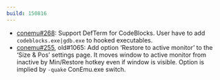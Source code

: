 ```yaml
---
build: 150816
---
```


* [conemu#268](https://github.com/Maximus5/ConEmu/issues/268): Support DefTerm for CodeBlocks. User have to add `codeblocks.exe|gdb.exe` to hooked executables.
* [conemu#255](https://github.com/Maximus5/ConEmu/issues/255), old#1065: Add option ‘Restore to active monitor’ to the ‘Size & Pos’ settings page.
  It moves window to active monitor from inactive by Min/Restore hotkey even if window is visible.
  Option is implied by `-quake` ConEmu.exe switch.
